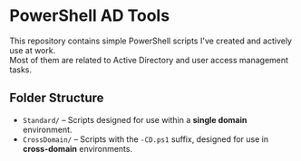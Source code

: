 # PowerShell AD Tools

This repository contains simple PowerShell scripts I've created and actively use at work.  
Most of them are related to Active Directory and user access management tasks.

## Folder Structure

- `Standard/` – Scripts designed for use within a **single domain** environment.
- `CrossDomain/` – Scripts with the `-CD.ps1` suffix, designed for use in **cross-domain** environments.

